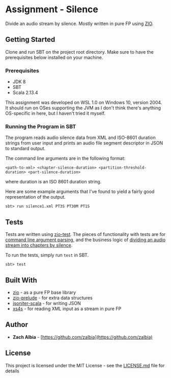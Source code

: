 # Assignment - Silence

Divide an audio stream by silence. Mostly written in pure FP using [ZIO](https://zio.dev/).

## Getting Started

Clone and run SBT on the project root directory. Make sure to have the prerequisites below installed on your machine. 

### Prerequisites
- JDK 8
- SBT
- Scala 2.13.4

This assignment was developed on WSL 1.0 on Windows 10, version 2004. It should run on OSes supporting the JVM as I don't think there's anything OS-specific in here, but I haven't tried it myself.

### Running the Program in SBT
The program reads audio silence data from XML and ISO-8601 duration strings from user input and prints an audio file segment descriptor in JSON to standard output.

The command line arguments are in the following format:

```
<path-to-xml> <chapter-silence-duration> <partition-threshold-duration> <part-silence-duration>
```

where duration is an ISO 8601 duration string.

Here are some example arguments that I've found to yield a fairly good representation of the output.

```
sbt> run silence1.xml PT3S PT30M PT1S
```

## Tests

Tests are written using [zio-test](https://zio.dev/docs/usecases/usecases_testing). The pieces of functionality with tests are for [command line argument parsing](src/test/scala/com/github/zalbia/silence/ArgumentsSpec.scala), and the business logic of [dividing an audio stream into chapters by silence](src/test/scala/com/github/zalbia/silence/ChapterSpec.scala).

To run the tests, simply run `test` in SBT.
```
sbt> test
```

## Built With

* [zio](https://zio.dev/) - as a pure FP base library
* [zio-prelude](https://github.com/zio/zio-prelude) - for extra data structures
* [jsoniter-scala](https://github.com/plokhotnyuk/jsoniter-scala/) - for writing JSON
* [xs4s](https://github.com/ScalaWilliam/xs4s) - for reading XML input as a stream in pure FP

## Author

* **Zach Albia** - [https://github.com/zalbia](https://github.com/zalbia)

## License

This project is licensed under the MIT License - see the [LICENSE.md](LICENSE.MD) file for details
